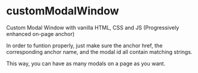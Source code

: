 # customModalWindow
Custom Modal Window with vanilla HTML, CSS and JS (Progressively enhanced on-page anchor)

In order to funtion properly, just make sure the anchor href, the corresponding anchor name, and the modal id all contain matching strings.

This way, you can have as many modals on a page as you want.

